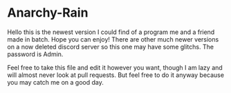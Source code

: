 # Anarchy-Rain
Hello this is the newest version I could find of a program me and a friend made in batch. Hope you can enjoy!
There are other much newer versions on a now deleted discord server so this one may have some glitchs.
The password is Admin.



Feel free to take this file and edit it however you want, though I am lazy and will almost never look at pull requests.
But feel free to do it anyway because you may catch me on a good day.
